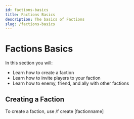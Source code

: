 ```yaml
---
id: factions-basics
title: Factions Basics
description: The basics of Factions
slug: /factions-basics
---
```


# Factions Basics
In this section you will:
- Learn how to create a faction
- Learn how to invite players to your faction
- Learn how to enemy, friend, and ally with other factions

## Creating a Faction
To create a faction, use /f create [factionname]
